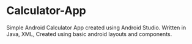 # Calculator-App
Simple Android Calculator App created using Android Studio. Written in Java, XML, Created using basic android layouts and components. 